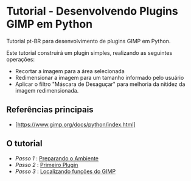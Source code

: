 # Tutorial - Desenvolvendo Plugins GIMP em Python

Tutorial pt-BR para desenvolvimento de plugins GIMP em Python.

Este tutorial construirá um plugin simples, realizando as seguintes operações:

* Recortar a imagem para a área selecionada
* Redimensionar a imagem para um tamanho informado pelo usuário
* Aplicar o filtro "Máscara de Desaguçar" para melhoria da nitidez da imagem
  redimensionada.
  
## Referências principais

* [https://www.gimp.org/docs/python/index.html]

## O tutorial

* *Passo 1* : [Preparando o Ambiente](docs/passo1.md)
* *Passo 2* : [Primeiro Plugin](docs/passo2.md)
* *Passo 3* : [Localizando funções do GIMP](docs/passo3.md)


